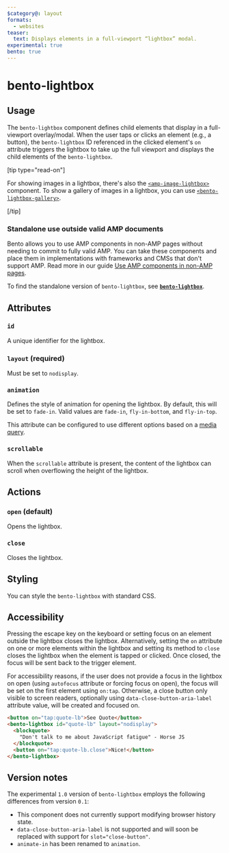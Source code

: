 ```yaml
---
$category@: layout
formats:
  - websites
teaser:
  text: Displays elements in a full-viewport “lightbox” modal.
experimental: true
bento: true
---
```


# bento-lightbox

## Usage

The `bento-lightbox` component defines child elements that display in a
full-viewport overlay/modal. When the user taps or clicks an element (e.g., a
button), the `bento-lightbox` ID referenced in the clicked element's `on`
attribute triggers the lightbox to take up the full viewport and displays the
child elements of the `bento-lightbox`.

[tip type="read-on"]

For showing images in a lightbox, there's also the
[`<amp-image-lightbox>`](../../../../extensions/amp-image-lightbox/amp-image-lightbox.md)
component. To show a gallery of images in a lightbox, you can use
[`<bento-lightbox-gallery>`](../bento-lightbox-gallery/bento-lightbox-gallery.md).

[/tip]

### Standalone use outside valid AMP documents

Bento allows you to use AMP components in non-AMP pages without needing
to commit to fully valid AMP. You can take these components and place them
in implementations with frameworks and CMSs that don't support AMP. Read
more in our guide [Use AMP components in non-AMP pages](https://amp.dev/documentation/guides-and-tutorials/start/bento_guide/).

To find the standalone version of `bento-lightbox`, see [**`bento-lightbox`**](./1.0/README.md).

## Attributes

### `id`

A unique identifier for the lightbox.

### `layout` (required)

Must be set to `nodisplay`.

### `animation`

Defines the style of animation for opening the lightbox. By default, this will
be set to `fade-in`. Valid values are `fade-in`, `fly-in-bottom`, and
`fly-in-top`.

This attribute can be configured to use different
options based on a [media query](./../../../../docs/spec/amp-html-responsive-attributes.md).

### `scrollable`

When the `scrollable` attribute is present, the content of the lightbox can
scroll when overflowing the height of the lightbox.

## Actions

### `open` (default)

Opens the lightbox.

### `close`

Closes the lightbox.

## Styling

You can style the `bento-lightbox` with standard CSS.

## Accessibility

Pressing the escape key on the keyboard or setting focus on an element outside
the lightbox closes the lightbox. Alternatively, setting the `on` attribute on
one or more elements within the lightbox and setting its method to `close`
closes the lightbox when the element is tapped or clicked. Once closed, the
focus will be sent back to the trigger element.

For accessibility reasons, if the user does not provide a focus in the lightbox
on open (using `autofocus` attribute or forcing focus on open), the focus will
be set on the first element using `on:tap`. Otherwise, a close button only
visible to screen readers, optionally using `data-close-button-aria-label`
attribute value, will be created and focused on.

```html
<button on="tap:quote-lb">See Quote</button>
<bento-lightbox id="quote-lb" layout="nodisplay">
  <blockquote>
    "Don't talk to me about JavaScript fatigue" - Horse JS
  </blockquote>
  <button on="tap:quote-lb.close">Nice!</button>
</bento-lightbox>
```

## Version notes

The experimental `1.0` version of `bento-lightbox` employs the following differences from version `0.1`:

-   This component does not currently support modifying browser history state.
-   `data-close-button-aria-label` is not supported and will soon be replaced with support for `slot="close-button"`.
-   `animate-in` has been renamed to `animation`.
